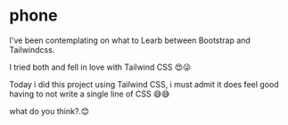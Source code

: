 # phone 

I've been contemplating on what to Learb between Bootstrap and Tailwindcss.

I tried both and fell in love with Tailwind CSS 😍😜

Today i did this project using Tailwind CSS, i must admit it does feel good having to not 
write a single line of CSS 😅😅

what do you think?.😊
